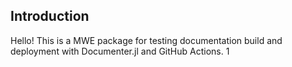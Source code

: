 ## Introduction
Hello! This is a MWE package for testing documentation build and deployment with Documenter.jl and
GitHub Actions. 1

```@contents
```
